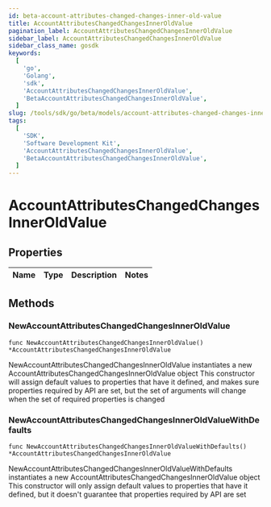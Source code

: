 ```yaml
---
id: beta-account-attributes-changed-changes-inner-old-value
title: AccountAttributesChangedChangesInnerOldValue
pagination_label: AccountAttributesChangedChangesInnerOldValue
sidebar_label: AccountAttributesChangedChangesInnerOldValue
sidebar_class_name: gosdk
keywords:
  [
    'go',
    'Golang',
    'sdk',
    'AccountAttributesChangedChangesInnerOldValue',
    'BetaAccountAttributesChangedChangesInnerOldValue',
  ]
slug: /tools/sdk/go/beta/models/account-attributes-changed-changes-inner-old-value
tags:
  [
    'SDK',
    'Software Development Kit',
    'AccountAttributesChangedChangesInnerOldValue',
    'BetaAccountAttributesChangedChangesInnerOldValue',
  ]
---
```


# AccountAttributesChangedChangesInnerOldValue

## Properties

| Name | Type | Description | Notes |
| ---- | ---- | ----------- | ----- |

## Methods

### NewAccountAttributesChangedChangesInnerOldValue

`func NewAccountAttributesChangedChangesInnerOldValue() *AccountAttributesChangedChangesInnerOldValue`

NewAccountAttributesChangedChangesInnerOldValue instantiates a new AccountAttributesChangedChangesInnerOldValue object This constructor will assign default values to properties that have it defined, and makes sure properties required by API are set, but the set of arguments will change when the set of required properties is changed

### NewAccountAttributesChangedChangesInnerOldValueWithDefaults

`func NewAccountAttributesChangedChangesInnerOldValueWithDefaults() *AccountAttributesChangedChangesInnerOldValue`

NewAccountAttributesChangedChangesInnerOldValueWithDefaults instantiates a new AccountAttributesChangedChangesInnerOldValue object This constructor will only assign default values to properties that have it defined, but it doesn't guarantee that properties required by API are set
